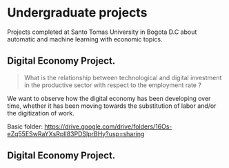 # Undergraduate projects
Projects completed at Santo Tomas University in Bogota D.C about automatic and machine learning with economic topics.

## Digital Economy Project.

> What is the relationship between technological and digital investment in the productive sector with respect to the employment rate ?

We want to observe how the digital economy has been developing over time, whether it has been moving towards the substitution of labor and/or the digitization of work.

Basic folder:
https://drive.google.com/drive/folders/16Os-eZq55ESwRaYXsRplI83PDSlprBHy?usp=sharing

## Digital Economy Project.

